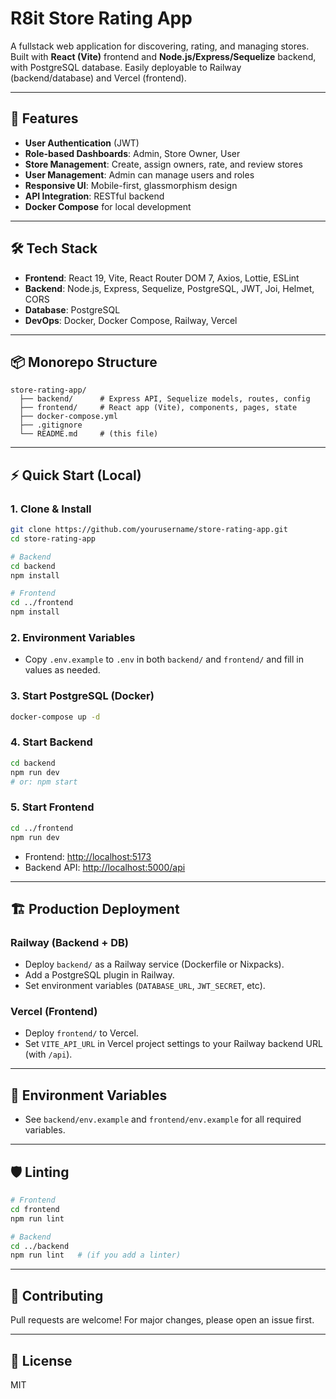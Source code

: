 # R8it Store Rating App

A fullstack web application for discovering, rating, and managing stores. Built with **React (Vite)** frontend and **Node.js/Express/Sequelize** backend, with PostgreSQL database. Easily deployable to Railway (backend/database) and Vercel (frontend).

---

## 🚀 Features


- **User Authentication** (JWT)
- **Role-based Dashboards**: Admin, Store Owner, User
- **Store Management**: Create, assign owners, rate, and review stores
- **User Management**: Admin can manage users and roles
- **Responsive UI**: Mobile-first, glassmorphism design
- **API Integration**: RESTful backend
- **Docker Compose** for local development

---

## 🛠️ Tech Stack

- **Frontend**: React 19, Vite, React Router DOM 7, Axios, Lottie, ESLint
- **Backend**: Node.js, Express, Sequelize, PostgreSQL, JWT, Joi, Helmet, CORS
- **Database**: PostgreSQL
- **DevOps**: Docker, Docker Compose, Railway, Vercel

---

## 📦 Monorepo Structure

```
store-rating-app/
  ├── backend/      # Express API, Sequelize models, routes, config
  ├── frontend/     # React app (Vite), components, pages, state
  ├── docker-compose.yml
  ├── .gitignore
  └── README.md     # (this file)
```

---

## ⚡ Quick Start (Local)

### 1. Clone & Install

```bash
git clone https://github.com/yourusername/store-rating-app.git
cd store-rating-app

# Backend
cd backend
npm install

# Frontend
cd ../frontend
npm install
```

### 2. Environment Variables

- Copy `.env.example` to `.env` in both `backend/` and `frontend/` and fill in values as needed.

### 3. Start PostgreSQL (Docker)

```bash
docker-compose up -d
```

### 4. Start Backend

```bash
cd backend
npm run dev
# or: npm start
```

### 5. Start Frontend

```bash
cd ../frontend
npm run dev
```

- Frontend: [http://localhost:5173](http://localhost:5173)
- Backend API: [http://localhost:5000/api](http://localhost:5000/api)

---

## 🏗️ Production Deployment

### Railway (Backend + DB)

- Deploy `backend/` as a Railway service (Dockerfile or Nixpacks).
- Add a PostgreSQL plugin in Railway.
- Set environment variables (`DATABASE_URL`, `JWT_SECRET`, etc).

### Vercel (Frontend)

- Deploy `frontend/` to Vercel.
- Set `VITE_API_URL` in Vercel project settings to your Railway backend URL (with `/api`).

---

## 📝 Environment Variables

- See `backend/env.example` and `frontend/env.example` for all required variables.

---

## 🛡️ Linting

```bash
# Frontend
cd frontend
npm run lint

# Backend
cd ../backend
npm run lint   # (if you add a linter)
```

---

## 🤝 Contributing

Pull requests are welcome! For major changes, please open an issue first.

---

## 📄 License

MIT
